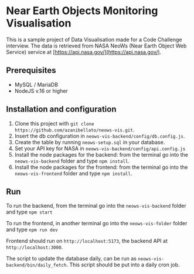 # Near Earth Objects Monitoring Visualisation

This is a sample project of Data Visualisation made for a Code Challenge interview.
The data is retrieved from NASA NeoWs (Near Earth Object Web Service) service at [https://api.nasa.gov/](https://api.nasa.gov/).

## Prerequisites

- MySQL / MariaDB
- NodeJS v.16 or higher

## Installation and configuration

1. Clone this project with ```git clone https://github.com/azanibellato/neows-vis.git```.
2. Insert the db configuration in `neows-vis-backend/config/db.config.js`.
3. Create the table by running `neows-setup.sql` in your database.
4. Set your API key for NASA  in `neows-vis-backend/config/api.config.js`
5. Install the node packages for the backend: from the terminal go into the `neows-vis-backend` folder and type
``` npm install ```.
6. Install the node packages for the frontend: from the terminal go into the `neows-vis-frontend` folder and type
``` npm install ```.

## Run

To run the backend, from the terminal go into the `neows-vis-backend` folder and type
``` npm start ```

To run the frontend, in another terminal go into the `neows-vis-folder` folder and type
``` npm run dev ```

Frontend should run on `http://localhost:5173`, the backend API at `http://localhost:3000`.

The script to update the database daily, can be run as `neows-vis-backend/bin/daily_fetch`. This script should be put into a daily cron job.
